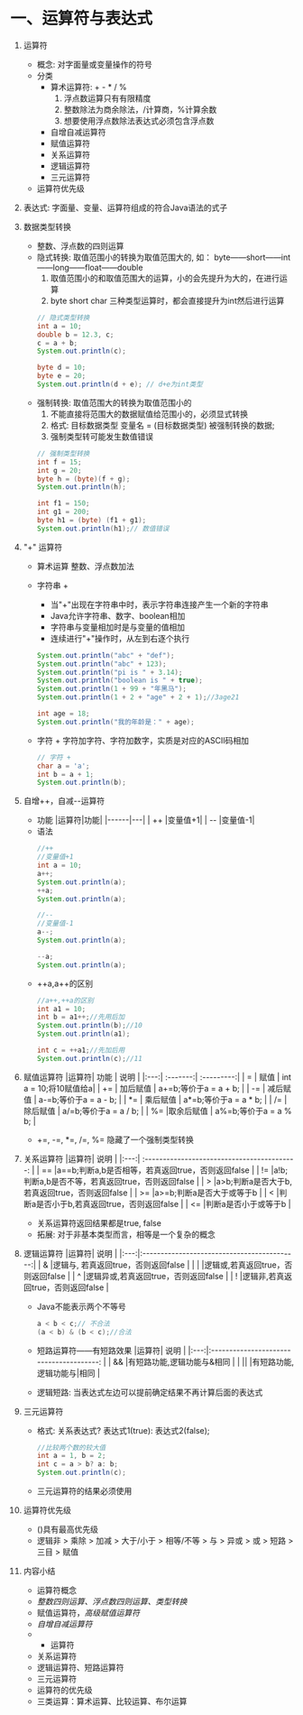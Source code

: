 # 一、运算符与表达式
1. 运算符
    * 概念: 对字面量或变量操作的符号
    * 分类
        + 算术运算符: + - * / %
            1. 浮点数运算只有有限精度
            2. 整数除法为商余除法，/计算商，%计算余数
            3. 想要使用浮点数除法表达式必须包含浮点数
        + 自增自减运算符
        + 赋值运算符
        + 关系运算符
        + 逻辑运算符
        + 三元运算符
    * 运算符优先级

2. 表达式: 字面量、变量、运算符组成的符合Java语法的式子

3. 数据类型转换
    * 整数、浮点数的四则运算
    * 隐式转换: 取值范围小的转换为取值范围大的, 如： byte——short——int——long——float——double
        1. 取值范围小的和取值范围大的运算，小的会先提升为大的，在进行运算
        2. byte short char 三种类型运算时，都会直接提升为int然后进行运算
        ```Java
        // 隐式类型转换
        int a = 10;
        double b = 12.3, c;
        c = a + b;
        System.out.println(c);

        byte d = 10;
        byte e = 20;
        System.out.println(d + e); // d+e为int类型
        ```
    * 强制转换: 取值范围大的转换为取值范围小的
        1. 不能直接将范围大的数据赋值给范围小的，必须显式转换
        2. 格式: 目标数据类型 变量名 = (目标数据类型) 被强制转换的数据;
        3. 强制类型转可能发生数值错误
        ```Java
        // 强制类型转换
        int f = 15;
        int g = 20;
        byte h = (byte)(f + g);
        System.out.println(h);
        
        int f1 = 150;
        int g1 = 200;
        byte h1 = (byte) (f1 + g1);
        System.out.println(h1);// 数值错误
        ```

4.  "+" 运算符
    - 算术运算
        整数、浮点数加法

    - 字符串 + 
        * 当"+"出现在字符串中时，表示字符串连接产生一个新的字符串
        * Java允许字符串、数字、boolean相加
        * 字符串与变量相加时是与变量的值相加
        * 连续进行"+"操作时，从左到右逐个执行
        ```Java
        System.out.println("abc" + "def");
        System.out.println("abc" + 123);
        System.out.println("pi is " + 3.14);
        System.out.println("boolean is " + true);
        System.out.println(1 + 99 + "年黑马");
        System.out.println(1 + 2 + "age" + 2 + 1);//3age21

        int age = 18;
        System.out.println("我的年龄是：" + age);
        ```
    
    - 字符 + 
        字符加字符、字符加数字，实质是对应的ASCII码相加
        ```Java
        // 字符 + 
        char a = 'a';
        int b = a + 1;
        System.out.println(b);
        ```

5. 自增++，自减--运算符
    * 功能
        |运算符|功能|
        |------|---|
        |  ++  |变量值+1|
        |  --  |变量值-1|
    * 语法
        ```Java
        //++
        //变量值+1
        int a = 10;
        a++;
        System.out.println(a);
        ++a;
        System.out.println(a);

        //--
        //变量值-1
        a--;
        System.out.println(a);

        --a;
        System.out.println(a);
        ```
    * ++a,a++的区别
        ```Java
        //a++,++a的区别
        int a1 = 10;
        int b = a1++;//先用后加
        System.out.println(b);//10
        System.out.println(a1);

        int c = ++a1;//先加后用
        System.out.println(c);//11
        ```

6. 赋值运算符
    |运算符|   功能   |    说明     |
    |:---:| :-------:|  :---------:|
    |  =  |   赋值    |  int a = 10;将10赋值给a|
    | +=  |  加后赋值 | a+=b;等价于a = a + b;  |
    | -=  |  减后赋值 | a-=b;等价于a = a - b;  |
    | \*= |  乘后赋值 | a*=b;等价于a = a * b;  |
    | /=  |  除后赋值 | a/=b;等价于a = a / b;  |
    | %=  |取余后赋值 | a%=b;等价于a = a % b;  |

    * +=, -=, *=, /=, %= 隐藏了一个强制类型转换

7. 关系运算符
    |运算符|                 说明                          |
    |:---:| :------------------------------------------:  |
    | ==  |a==b;判断a,b是否相等，若真返回true，否则返回false |
    | !=  |a!b;判断a,b是否不等，若真返回true，否则返回false  |
    | >   |a>b;判断a是否大于b,若真返回true，否则返回false    |
    | >=  |a>=b;判断a是否大于或等于b                        |
    | <   |判断a是否小于b,若真返回true，否则返回false        |
    | <=  |判断a是否小于或等于b                             |

    * 关系运算符返回结果都是true, false
    * 拓展: 对于非基本类型而言，相等是一个复杂的概念

8. 逻辑运算符
    |运算符|           说明                              |
    |:---:|:-------------------------------------------:|
    |  &  |逻辑与, 若真返回true，否则返回false            |
    |  |  |逻辑或,若真返回true，否则返回false             |
    |  ^  |逻辑异或,若真返回true，否则返回false           |
    |  !  |逻辑非,若真返回true，否则返回false             |

    * Java不能表示两个不等号
        ```Java
        a < b < c;// 不合法
        (a < b) & (b < c);//合法
        ```

    * 短路运算符——有短路效果
        |运算符|          说明                            |
        |:---:|:---------------------------------------: |
        |  && |有短路功能,逻辑功能与&相同                  |
        |  \|\| |有短路功能,逻辑功能与\|相同               |

    * 逻辑短路: 当表达式左边可以提前确定结果不再计算后面的表达式


9. 三元运算符
    * 格式: 关系表达式? 表达式1(true): 表达式2(false);
        ```java
        //比较两个数的较大值
        int a = 1, b = 2;
        int c = a > b? a: b;
        System.out.println(c);
        ```

    * 三元运算符的结果必须使用

10. 运算符优先级
    * ()具有最高优先级
    * 逻辑非 > 乘除 > 加减 > 大于/小于 > 相等/不等 > 与 > 异或 > 或 > 短路 > 三目 > 赋值

11. 内容小结
    * 运算符概念
    * *整数四则运算、浮点数四则运算、类型转换*
    * 赋值运算符，*高级赋值运算符*
    * *自增自减运算符*
    * + 运算符
    * 关系运算符
    * 逻辑运算符、短路运算符
    * 三元运算符
    * 运算符的优先级
    * 三类运算：算术运算、比较运算、布尔运算
    